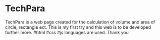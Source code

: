 # TechPara
TechPara is a web page created for the calculation of volume and area of circle, rectangle ect. 
This is my first try and this web is to be developed further more. 
#html #css #js languages are used. 
Thank you

